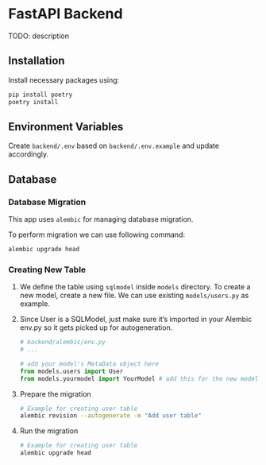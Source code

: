 # FastAPI Backend

TODO: description

## Installation
Install necessary packages using:
```bash
pip install poetry
poetry install
```

## Environment Variables
Create `backend/.env` based on `backend/.env.example` and update accordingly.

## Database

### Database Migration
This app uses `alembic` for managing database migration.

To perform migration we can use following command:
```bash
alembic upgrade head
```

### Creating New Table
1. We define the table using `sqlmodel` inside `models` directory. To create a new model, create a new file. We can use existing `models/users.py` as example.

2. Since User is a SQLModel, just make sure it’s imported in your Alembic env.py so it gets picked up for autogeneration.
    ```py
    # backend/alembic/env.py
    # ...

    # add your model's MetaData object here
    from models.users import User
    from models.yourmodel import YourModel # add this for the new model
    ```

3. Prepare the migration
    ```bash
    # Example for creating user table
    alembic revision --autogenerate -m "Add user table"
    ```

4. Run the migration
    ```bash
    # Example for creating user table
    alembic upgrade head
    ```
